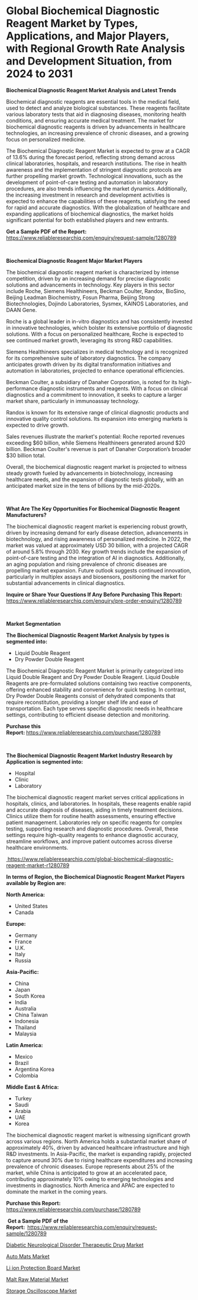 <p><h1>Global Biochemical Diagnostic Reagent Market by Types, Applications, and Major Players, with Regional Growth Rate Analysis and Development Situation, from 2024 to 2031</h1></p><p><strong>Biochemical Diagnostic Reagent Market Analysis and Latest Trends</strong></p>
<p><p>Biochemical diagnostic reagents are essential tools in the medical field, used to detect and analyze biological substances. These reagents facilitate various laboratory tests that aid in diagnosing diseases, monitoring health conditions, and ensuring accurate medical treatment. The market for biochemical diagnostic reagents is driven by advancements in healthcare technologies, an increasing prevalence of chronic diseases, and a growing focus on personalized medicine. </p><p>The Biochemical Diagnostic Reagent Market is expected to grow at a CAGR of 13.6% during the forecast period, reflecting strong demand across clinical laboratories, hospitals, and research institutions. The rise in health awareness and the implementation of stringent diagnostic protocols are further propelling market growth. Technological innovations, such as the development of point-of-care testing and automation in laboratory procedures, are also trends influencing the market dynamics. Additionally, the increasing investment in research and development activities is expected to enhance the capabilities of these reagents, satisfying the need for rapid and accurate diagnostics. With the globalization of healthcare and expanding applications of biochemical diagnostics, the market holds significant potential for both established players and new entrants.</p></p>
<p><strong>Get a Sample PDF of the Report:&nbsp;</strong> <a href="https://www.reliableresearchiq.com/enquiry/request-sample/1280789?utm_campaign=100&utm_medium=2&utm_source=Github&utm_content=ia&utm_term=30092024&utm_id=biochemical-diagnostic-reagent">https://www.reliableresearchiq.com/enquiry/request-sample/1280789</a></p>
<p>&nbsp;</p>
<p><strong>Biochemical Diagnostic Reagent Major Market Players</strong></p>
<p><p>The biochemical diagnostic reagent market is characterized by intense competition, driven by an increasing demand for precise diagnostic solutions and advancements in technology. Key players in this sector include Roche, Siemens Healthineers, Beckman Coulter, Randox, BioSino, Beijing Leadman Biochemistry, Fosun Pharma, Beijing Strong Biotechnologies, Dojindo Laboratories, Sysmex, KAINOS Laboratories, and DAAN Gene.</p><p>Roche is a global leader in in-vitro diagnostics and has consistently invested in innovative technologies, which bolster its extensive portfolio of diagnostic solutions. With a focus on personalized healthcare, Roche is expected to see continued market growth, leveraging its strong R&D capabilities.</p><p>Siemens Healthineers specializes in medical technology and is recognized for its comprehensive suite of laboratory diagnostics. The company anticipates growth driven by its digital transformation initiatives and automation in laboratories, projected to enhance operational efficiencies.</p><p>Beckman Coulter, a subsidiary of Danaher Corporation, is noted for its high-performance diagnostic instruments and reagents. With a focus on clinical diagnostics and a commitment to innovation, it seeks to capture a larger market share, particularly in immunoassay technology.</p><p>Randox is known for its extensive range of clinical diagnostic products and innovative quality control solutions. Its expansion into emerging markets is expected to drive growth.</p><p>Sales revenues illustrate the market's potential: Roche reported revenues exceeding $60 billion, while Siemens Healthineers generated around $20 billion. Beckman Coulter's revenue is part of Danaher Corporation’s broader $30 billion total.</p><p>Overall, the biochemical diagnostic reagent market is projected to witness steady growth fueled by advancements in biotechnology, increasing healthcare needs, and the expansion of diagnostic tests globally, with an anticipated market size in the tens of billions by the mid-2020s.</p></p>
<p>&nbsp;</p>
<p><strong>What Are The Key Opportunities For Biochemical Diagnostic Reagent Manufacturers?</strong></p>
<p><p>The biochemical diagnostic reagent market is experiencing robust growth, driven by increasing demand for early disease detection, advancements in biotechnology, and rising awareness of personalized medicine. In 2022, the market was valued at approximately USD 30 billion, with a projected CAGR of around 5.8% through 2030. Key growth trends include the expansion of point-of-care testing and the integration of AI in diagnostics. Additionally, an aging population and rising prevalence of chronic diseases are propelling market expansion. Future outlook suggests continued innovation, particularly in multiplex assays and biosensors, positioning the market for substantial advancements in clinical diagnostics.</p></p>
<p><strong>Inquire or Share Your Questions If Any Before Purchasing This Report:</strong> <a href="https://www.reliableresearchiq.com/enquiry/pre-order-enquiry/1280789?utm_campaign=100&utm_medium=2&utm_source=Github&utm_content=ia&utm_term=30092024&utm_id=biochemical-diagnostic-reagent">https://www.reliableresearchiq.com/enquiry/pre-order-enquiry/1280789</a></p>
<p>&nbsp;</p>
<p><strong>Market Segmentation</strong></p>
<p><strong>The Biochemical Diagnostic Reagent Market Analysis by types is segmented into:</strong></p>
<p><ul><li>Liquid Double Reagent</li><li>Dry Powder Double Reagent</li></ul></p>
<p><p>The Biochemical Diagnostic Reagent Market is primarily categorized into Liquid Double Reagent and Dry Powder Double Reagent. Liquid Double Reagents are pre-formulated solutions containing two reactive components, offering enhanced stability and convenience for quick testing. In contrast, Dry Powder Double Reagents consist of dehydrated components that require reconstitution, providing a longer shelf life and ease of transportation. Each type serves specific diagnostic needs in healthcare settings, contributing to efficient disease detection and monitoring.</p></p>
<p><strong>Purchase this Report:&nbsp;</strong><a href="https://www.reliableresearchiq.com/purchase/1280789?utm_campaign=100&utm_medium=2&utm_source=Github&utm_content=ia&utm_term=30092024&utm_id=biochemical-diagnostic-reagent">https://www.reliableresearchiq.com/purchase/1280789</a></p>
<p>&nbsp;</p>
<p><strong>The Biochemical Diagnostic Reagent Market Industry Research by Application is segmented into:</strong></p>
<p><ul><li>Hospital</li><li>Clinic</li><li>Laboratory</li></ul></p>
<p><p>The biochemical diagnostic reagent market serves critical applications in hospitals, clinics, and laboratories. In hospitals, these reagents enable rapid and accurate diagnosis of diseases, aiding in timely treatment decisions. Clinics utilize them for routine health assessments, ensuring effective patient management. Laboratories rely on specific reagents for complex testing, supporting research and diagnostic procedures. Overall, these settings require high-quality reagents to enhance diagnostic accuracy, streamline workflows, and improve patient outcomes across diverse healthcare environments.</p></p>
<p><a href="https://www.reliableresearchiq.com/global-biochemical-diagnostic-reagent-market-r1280789?utm_campaign=100&utm_medium=2&utm_source=Github&utm_content=ia&utm_term=30092024&utm_id=biochemical-diagnostic-reagent">&nbsp;https://www.reliableresearchiq.com/global-biochemical-diagnostic-reagent-market-r1280789</a></p>
<p><strong>In terms of Region, the Biochemical Diagnostic Reagent Market Players available by Region are:</strong></p>
<p>
    <p> <strong> North America: </strong>
        <ul>
            <li>United States</li>
            <li>Canada</li>
        </ul>
        </p> 
    <p> <strong> Europe: </strong>
        <ul>
            <li>Germany</li>
            <li>France</li>
            <li>U.K.</li>
            <li>Italy</li>
            <li>Russia</li>
        </ul>
        </p> 
    <p> <strong> Asia-Pacific: </strong>
        <ul>
            <li>China</li>
            <li>Japan</li>
            <li>South Korea</li>
            <li>India</li>
            <li>Australia</li>
            <li>China Taiwan</li>
            <li>Indonesia</li>
            <li>Thailand</li>
            <li>Malaysia</li>
        </ul>
        </p> 
    <p> <strong> Latin America: </strong>
        <ul>
            <li>Mexico</li>
            <li>Brazil</li>
            <li>Argentina Korea</li>
            <li>Colombia</li>
        </ul>
        </p> 
    <p> <strong> Middle East & Africa: </strong>
        <ul>
            <li>Turkey</li>
            <li>Saudi</li>
            <li>Arabia</li>
            <li>UAE</li>
            <li>Korea</li>
        </ul>
    </p>
    </p>
<p><p>The biochemical diagnostic reagent market is witnessing significant growth across various regions. North America holds a substantial market share of approximately 40%, driven by advanced healthcare infrastructure and high R&D investments. In Asia-Pacific, the market is expanding rapidly, projected to capture around 30% due to rising healthcare expenditures and increasing prevalence of chronic diseases. Europe represents about 25% of the market, while China is anticipated to grow at an accelerated pace, contributing approximately 10% owing to emerging technologies and investments in diagnostics. North America and APAC are expected to dominate the market in the coming years.</p></p>
<p><strong>Purchase this Report: </strong><a href="https://www.reliableresearchiq.com/purchase/1280789?utm_campaign=100&utm_medium=2&utm_source=Github&utm_content=ia&utm_term=30092024&utm_id=biochemical-diagnostic-reagent">https://www.reliableresearchiq.com/purchase/1280789</a></p>
<p>&nbsp;<strong>Get a Sample PDF of the Report:&nbsp;&nbsp;</strong><a href="https://www.reliableresearchiq.com/enquiry/request-sample/1280789?utm_campaign=100&utm_medium=2&utm_source=Github&utm_content=ia&utm_term=30092024&utm_id=biochemical-diagnostic-reagent">https://www.reliableresearchiq.com/enquiry/request-sample/1280789</a></p>
<p><strong></strong></p>
<p><p><a href="https://github.com/WayneGriffin411/Market-Research-Report-List-1/blob/main/diabetic-neurological-disorder-therapeutic-drug-market.md?utm_campaign=100&utm_medium=2&utm_source=Github&utm_content=ia&utm_term=30092024&utm_id=biochemical-diagnostic-reagent">Diabetic Neurological Disorder Therapeutic Drug Market</a></p><p><a href="https://www.linkedin.com/pulse/auto-mats-market-global-insights-sales-trends-2024-2031-kwfff?utm_campaign=100&utm_medium=2&utm_source=Github&utm_content=ia&utm_term=30092024&utm_id=biochemical-diagnostic-reagent">Auto Mats Market</a></p><p><a href="https://issuu.com/reportprime-2/docs/li-ion-protection-board-market-size_358a75e13fb993?utm_campaign=100&utm_medium=2&utm_source=Github&utm_content=ia&utm_term=30092024&utm_id=biochemical-diagnostic-reagent">Li ion Protection Board Market</a></p><p><a href="https://github.com/senabcsa/Market-Research-Report-List-1/blob/main/malt-raw-material-market.md?utm_campaign=100&utm_medium=2&utm_source=Github&utm_content=ia&utm_term=30092024&utm_id=biochemical-diagnostic-reagent">Malt Raw Material Market</a></p><p><a href="https://www.linkedin.com/pulse/mapping-storage-oscilloscope-market-trends-challenges-breakthroughs-z0c1e?utm_campaign=100&utm_medium=2&utm_source=Github&utm_content=ia&utm_term=30092024&utm_id=biochemical-diagnostic-reagent">Storage Oscilloscope Market</a></p></p>